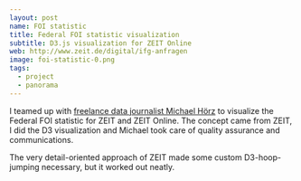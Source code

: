 ```yaml
---
layout: post
name: FOI statistic
title: Federal FOI statistic visualization
subtitle: D3.js visualization for ZEIT Online
web: http://www.zeit.de/digital/ifg-anfragen
image: foi-statistic-0.png
tags:
  - project
  - panorama
---
```


I teamed up with [freelance data journalist Michael Hörz](http://www.michael-hoerz.de/) to visualize the Federal FOI statistic for ZEIT and ZEIT Online. The concept came from ZEIT, I did the D3 visualization and Michael took care of quality assurance and communications.

The very detail-oriented approach of ZEIT made some custom D3-hoop-jumping necessary, but it worked out neatly.